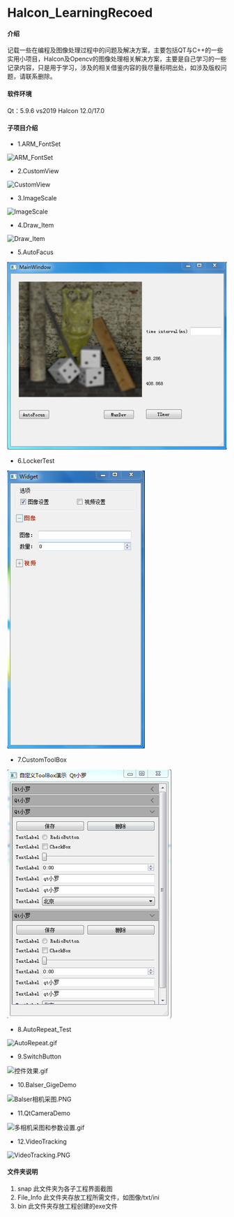 # Halcon_LearningRecoed

#### 介绍
记载一些在编程及图像处理过程中的问题及解决方案，主要包括QT与C++的一些实用小项目，Halcon及Opencv的图像处理相关解决方案，主要是自己学习的一些记录内容，只是用于学习，涉及的相关借鉴内容的我尽量标明出处，如涉及版权问题，请联系删除。

#### 软件环境
Qt：5.9.6
vs2019
Halcon 12.0/17.0


#### 子项目介绍

* 1.ARM_FontSet

![ARM_FontSet](https://images.gitee.com/uploads/images/2021/0817/221328_6315a907_4968621.png "1.ARM_FontSet.PNG")

* 2.CustomView

![CustomView](https://images.gitee.com/uploads/images/2021/0817/221415_1799756c_4968621.png "2.CustomView.PNG")

* 3.ImageScale

![ImageScale](https://images.gitee.com/uploads/images/2021/0817/221456_5b998351_4968621.png "3.ImageScale.PNG")

* 4.Draw_Item

![Draw_Item](https://images.gitee.com/uploads/images/2021/0817/221520_bf81174f_4968621.png "4.Draw_Item.PNG")

* 5.AutoFacus

![AutoFacus](snap/5.AutoFacus.PNG)

* 6.LockerTest

![LockerTest](snap/6.LockerTest.PNG)

* 7.CustomToolBox

![CustomToolBox](snap/7.CustomToolBox.PNG)

* 8.AutoRepeat_Test

![AutoRepeat.gif](https://upload-images.jianshu.io/upload_images/18790832-135e5bf6f524146f.gif?imageMogr2/auto-orient/strip)

* 9.SwitchButton

![控件效果.gif](https://upload-images.jianshu.io/upload_images/18790832-d3ac7d11a0b10b86.gif?imageMogr2/auto-orient/strip)

* 10.Balser_GigeDemo

![Balser相机采图.PNG](https://upload-images.jianshu.io/upload_images/18790832-7d541df5c0207b2b.PNG?imageMogr2/auto-orient/strip%7CimageView2/2/w/1240)

* 11.QtCameraDemo

![多相机采图和参数设置.gif](https://upload-images.jianshu.io/upload_images/18790832-a556398d14b44dca.gif?imageMogr2/auto-orient/strip)

* 12.VideoTracking

![VideoTracking.PNG](https://upload-images.jianshu.io/upload_images/18790832-1ad551d7fe47dfa7.PNG?imageMogr2/auto-orient/strip%7CimageView2/2/w/1240)
#### 文件夹说明

1.  snap
此文件夹为各子工程界面截图
2.  File_Info
此文件夹存放工程所需文件，如图像/txt/ini
3.  bin
此文件夹存放工程创建的exe文件


